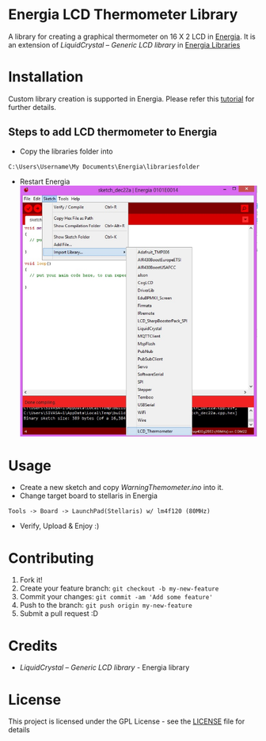 # Energia LCD Thermometer Library
A library for creating a graphical thermometer on 16 X 2 LCD in [Energia]. It is an extension of *LiquidCrystal – Generic LCD library* in [Energia Libraries][el]

# Installation
Custom library creation is supported in Energia. Please refer this [tutorial][libtut] for further details.

## Steps to add LCD thermometer to Energia
+ Copy the libraries folder into 
```
C:\Users\Username\My Documents\Energia\librariesfolder
```
+ Restart Energia
![Alt text](/img/git_lcd_thermometer.jpg?raw=true "After installation")

# Usage
+ Create a new sketch and copy *WarningThemometer.ino* into it.
+ Change target board to stellaris in Energia
```
Tools -> Board -> LaunchPad(Stellaris) w/ lm4f120 (80MHz)
```
+ Verify, Upload & Enjoy :)

# Contributing
1. Fork it!
2. Create your feature branch: `git checkout -b my-new-feature`
3. Commit your changes: `git commit -am 'Add some feature'`
4. Push to the branch: `git push origin my-new-feature`
5. Submit a pull request :D

# Credits
+ *LiquidCrystal – Generic LCD library* - Energia library

# License
This project is licensed under the GPL License - see the [LICENSE](LICENSE) file for details

[libtut]:<http://energia.nu/Tutorial_Library.html>
[el]:<http://energia.nu/reference/libraries/>
[energia]: <http://energia.nu/>
